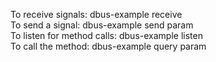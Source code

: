 To receive signals: dbus-example receive  
To send a signal: dbus-example send param  
To listen for method calls: dbus-example listen  
To call the method: dbus-example query param  
